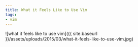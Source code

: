 ```yaml
---
title: What it Feels Like to Use Vim
tags:
- vim
---
```


![what it feels like to use vim]({{ site.baseurl }}/assets/uploads/2015/03/what-it-feels-like-to-use-vim.jpg)
